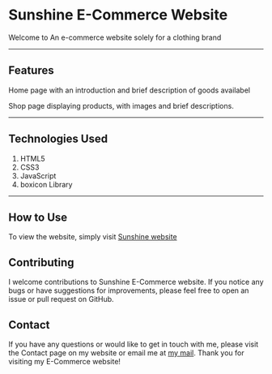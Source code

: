 # Sunshine E-Commerce Website
Welcome to An e-commerce website solely for a clothing brand


---

## Features

Home page with an introduction and brief description of goods availabel

Shop page displaying products, with images and brief descriptions.


---

## Technologies Used

1. HTML5
2. CSS3
3. JavaScript
4. boxicon Library

---

## How to Use

To view the website, simply visit [Sunshine website](https://sunshineweb.vercel.app)


## Contributing

I welcome contributions to Sunshine E-Commerce website. If you notice any bugs or have suggestions for improvements, please feel free to open an issue or pull request on GitHub.


## Contact
If you have any questions or would like to get in touch with me, please visit the Contact page on my website or email me at [my mail](mailto:mongsolomon@gmail.com). Thank you for visiting my E-Commerce website!
